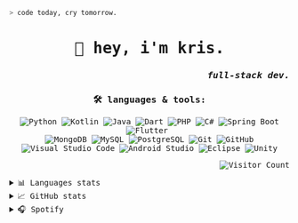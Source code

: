 ```zsh
> code today, cry tomorrow.
```

<samp>
  
<div align="center">

# 👋 hey, i'm kris.

</div>

<div align="right">

### *full-stack dev.*

</div>

<div align="center">

</samp>
  
### 🛠 languages & tools:

![Python](https://img.shields.io/badge/-Python-05122A?style=flat&logo=python)
![Kotlin](https://img.shields.io/badge/-Kotlin-05122A?style=flat&logo=kotlin)
![Java](https://img.shields.io/badge/-Java-05122A?style=flat&logo=openjdk&logoColor=white) 
![Dart](https://img.shields.io/badge/-Dart-05122A?style=flat&logo=dart&logoColor=0175C2) 
![PHP](https://img.shields.io/badge/-PHP-05122A?style=flat&logo=php&logoColor=777BB4)
![C#](https://img.shields.io/badge/-C%23-05122A?style=flat&logo=csharp&logoColor=239120)
![Spring Boot](https://img.shields.io/badge/-Spring_Boot-05122A?style=flat&logo=springboot)
![Flutter](https://img.shields.io/badge/-Flutter-05122A?style=flat&logo=flutter)&nbsp;  
![MongoDB](https://img.shields.io/badge/-MongoDB-05122A?style=flat&logo=mongodb)
![MySQL](https://img.shields.io/badge/-MySQL-05122A?style=flat&logo=mysql&logoColor=4479A1)
![PostgreSQL](https://img.shields.io/badge/-PostgreSQL-05122A?style=flat&logo=postgresql&logoColor=336791)
![Git](https://img.shields.io/badge/-Git-05122A?style=flat&logo=git)
![GitHub](https://img.shields.io/badge/-GitHub-05122A?style=flat&logo=github) 
![Visual Studio Code](https://img.shields.io/badge/-VS%20Code-05122A?style=flat&logo=visual-studio-code&logoColor=007ACC)
![Android Studio](https://img.shields.io/badge/-Android_Studio-05122A?style=flat&logo=android-studio&logoColor=3DDC84)
![Eclipse](https://img.shields.io/badge/-Eclipse-05122A?style=flat&logo=eclipse)
![Unity](https://img.shields.io/badge/-Unity-05122A?style=flat&logo=unity&logoColor=FFFFFF)

  <p align="right"><img src="https://profile-counter.glitch.me/krschan/count.svg" alt="Visitor Count"/>  </p>
</div>

<details>
  <summary>📊 Languages stats</summary>
  <div align="center">
  <img src="https://wakatime.com/share/@e13d1bf5-189c-42ef-a31c-baec49c8edf3/4ec5c086-fee3-4929-8a61-91ec8b3b86c2.svg" height="400">
  </div>
</details>

<details>
  <summary>📈 GitHub stats</summary>
  <p align="center">
  <a href="https://github.com/krschan"><img src="https://github-readme-stats.vercel.app/api?username=krschan&hide_border=true&theme=date_night&show_icons=true" alt="krschan's github stats"></a>
  </p>
</details>

<details>
  <summary>🎧 Spotify</summary>
  <div align="center">
    
  [![spotify-github-profile](https://spotify-github-profile.kittinanx.com/api/view?uid=draigonmaster1&cover_image=false&theme=default&show_offline=false&background_color=121212&interchange=false)](https://github.com/kittinan/spotify-github-profile)
  </div>
</details>
